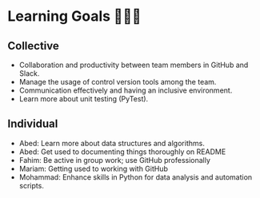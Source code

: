 # Learning Goals 🧑🏽‍💻

## Collective

- Collaboration and productivity between team members in GitHub and Slack.
- Manage the usage of control version tools among the team.
- Communication effectively and having an inclusive environment.
- Learn more about unit testing (PyTest).

## Individual

- Abed: Learn more about data structures and algorithms.
- Abed: Get used to documenting things thoroughly on README
- Fahim: Be active in group work; use GitHub professionally
- Mariam: Getting used to working with GitHub
- Mohammad: Enhance skills in Python for data analysis and automation scripts.
